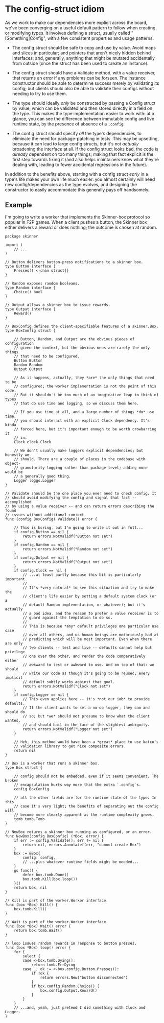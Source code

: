 The config-struct idiom
=======================

As we work to make our dependencies more explicit across the board, we've been
converging on a useful default pattern to follow when creating or modifying
types. It involves defining a struct, usually called "[Something]Config", with
a few consistent properties and usage patterns.

* The config struct should be safe to copy and use by value. Avoid maps and
  slices in particular; and pointers that aren't nicely hidden behind
  interfaces; and, generally, anything that might be mutated accidentally
  from outside (once the struct has been used to create an instance).

* The config struct should have a Validate method, with a value receiver, that
  returns an error if any problems can be forseen. The instance constructor
  should be able to determine success merely by validating its config; but
  clients should also be able to validate their configs without needing to
  try to use them.

* The type should ideally *only* be constructed by passing a Config struct by
  value, which can be validated and then stored directly in a field on the
  type. This makes the type implementation easier to work with: at a glance,
  you can see the difference between immutable config and live runtime state,
  by the presence of absence of a `.config`.

* The config struct should specify *all* the type's dependencies, to eliminate
  the need for package-patching in tests. This may be upsetting, because it
  can lead to large config structs, but it's not *actually* broadening the
  interface at all. If the config struct looks bad, the code is *already*
  dependent on too many things; making that fact explicit is the first step
  towards fixing it (and also helps maintainers know what they're dealing
  with, leading to fewer accidental regressions in the future).

In addition to the benefits above, starting with a config struct *early* in a
type's life makes your own life much easier: you almost certainly will need
new config/dependencies as the type evolves, and designing the constructor to
easily accommodate this generally pays off handsomely.

Example
-------

I'm going to write a worker that implements the Skinner-box protocol so popular
in F2P games. When a client pushes a button, the Skinner box either delivers a
reward or does nothing; the outcome is chosen at random.

    package skinner

    import (
        // ...
    )

    // Button delivers button-press notifications to a skinner box.
    type Button interface {
        Presses() <-chan struct{}
    }

    // Random exposes random booleans.
    type Random interface {
        Choice() bool
    }

    // Output allows a skinner box to issue rewards.
    type Output interface {
        Reward()
    }

    // BoxConfig defines the client-specifiable features of a skinner.Box.
    type BoxConfig struct {

        // Button, Random, and Output are the obvious pieces of configuration
        // given the context, but the obvious ones are rarely the only things
        // that need to be configured.
        Button Button
        Random Random
        Output Output

        // As it happens, actually, they *are* the only things that need to be
        // configured; the worker implementation is not the point of this code.
        // But it shouldn't be too much of an imaginative leap to think of types
        // that do use time and logging, so we discuss them here.

        // If you use time at all, and a large number of things *do* use time,
        // you should interact with an explicit Clock dependency. It's kinda
        // forced here, but it's important enough to be worth crowbarring it
        // in.
        Clock clock.Clock

        // We don't usually make loggers explicit dependencies; but honestly we
        // should. There are a couple of places in the codebase with object-
        // granularity logging rather than package-level; adding more would be
        // a generally good thing.
        Logger loggo.Logger
    }

    // Validate should be the one place you ever need to check config. It
    // should avoid modifying the config and signal that fact -- accomplished
    // by using a value receiver -- and can return errors describing the found
    // issues without additional context.
    func (config BoxConfig) Validate() error {

        // This is boring, but I'm going to write it out in full...
        if config.Button == nil {
            return errors.NotValidf("Button not set")
        }
        if config.Random == nil {
            return errors.NotValidf("Random not set")
        }
        if config.Output == nil {
            return errors.NotValidf("Output not set")
        }
        if config.Clock == nil {
            // ...at least partly because this bit is particularly important.
            //
            // It's *very natural* to see this situation and try to make the
            // client's life easier by setting a default system clock (or a
            // default Random implementation, or whatever); but it's actually
            // a bad idea, and the reason to prefer a value receiver is to
            // guard against the temptation to do so.
            //
            // This is because *any* default privileges one particular use case
            // over all others, and us human beings are notoriously bad at
            // predicting which will be most important. Even when there are only
            // two clients -- test and live -- defaults cannot help but privilege
            // one over the other, and render the code comparatively either
            // awkward to test or awkward to use. And on top of that: we should
            // write our code as though it's going to be reused; every implicit
            // default subtly works against that goal.
            return errors.NotValidf("Clock not set")
        }
        if config.Logger == nil {
            // This even applies here -- it's *not our job* to provide defaults.
            // If the client wants to set a no-op logger, they can and should do
            // so; but *we* should not presume to know what the client wanted,
            // and should bail in the face of the slightest ambiguity.
            return errors.NotValidf("Logger not set")
        }

        // Heh, this method would have been a *great* place to use katco's
        // validation library to get nice composite errors.
        return nil
    }

    // Box is a worker that runs a skinner box.
    type Box struct {

        // config should not be embedded, even if it seems convenient. The broken
        // encapsulation hurts way more that the extra `.config`s.
        config BoxConfig

        // all the other fields are for the runtime state of the type. In this
        // case it's very light; the benefits of separating out the config will
        // become more clearly apparent as the runtime complexity grows.
        tomb tomb.Tomb
    }

    // NewBox returns a skinner box running as configured, or an error.
    func NewBox(config BoxConfig) (*Box, error) {
        if err := config.Validate(); err != nil {
            return nil, errors.Annotatef(err, "cannot create Box")
        }
        box := &Box{
            config: config,
            // ...plus whatever runtime fields might be needed...
        }
        go func() {
            defer box.tomb.Done()
            box.tomb.Kill(box.loop())
        }()
        return box, nil
    }

    // Kill is part of the worker.Worker interface.
    func (box *Box) Kill() {
        box.tomb.Kill()
    }

    // Wait is part of the worker.Worker interface.
    func (box *Box) Wait() error {
        return box.tomb.Wait()
    }

    // loop issues random rewards in response to button presses.
    func (box *Box) loop() error {
        for {
            select {
            case <-box.tomb.Dying():
                return tomb.ErrDying
            case _, ok := <-box.config.Button.Presses():
                if !ok {
                    return errors.New("button disconnected")
                }
                if box.config.Random.Choice() {
                    box.config.Output.Reward()
                }
            }
        }
        // ...and, yeah, just pretend I did something with Clock and Logger.
    }

